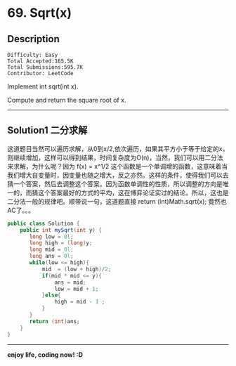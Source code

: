 # 69. Sqrt(x)

## Description

```
Difficulty: Easy
Total Accepted:165.5K
Total Submissions:595.7K
Contributor: LeetCode
```

Implement int sqrt(int x).

Compute and return the square root of x.

***
## Solution1  二分求解
 这道题目当然可以遍历求解，从0到x/2,依次遍历，如果其平方小于等于给定的x，则继续增加，这样可以得到结果，时间复杂度为O(n)，当然，我们可以用二分法来求解，为什么呢？因为 f(x) = x^1/2 这个函数是一个单调增的函数，这意味着当我们增大自变量时，因变量也随之增大，反之亦然。这样的条件，使得我们可以去猜一个答案，然后去调整这个答案。因为函数单调性的性质，所以调整的方向是唯一的，而猜这个答案最好的方式的平均，这在博弈论证实过的结论。所以，这也是二分法一般的规律吧。顺带说一句，这道题直接 return (int)Math.sqrt(x); 竟然也AC了。。。

```java
public class Solution {
    public int mySqrt(int y) {
       long low = 0l;
       long high = (long)y;
       long mid = 0l;
       long ans = 0l;
       while(low <= high){
           mid  = (low + high)/2;
           if(mid * mid <= y){
               ans = mid;
               low = mid + 1;
           }else{
               high = mid - 1 ;
           }
       }
       return (int)ans;
    }
}   
```

***

**enjoy life, coding now! :D**

